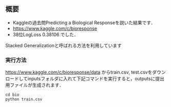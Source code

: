 ## 概要
- Kaggleの過去問Predicting a Biological Responseを説いた結果です．
- https://www.kaggle.com/c/bioresponse
- 38位LogLoss 0.38106 でした．

Stacked Generalizationと呼ばれる方法を利用しています

### 実行方法
https://www.kaggle.com/c/bioresponse/data
からtrain.csv, test.csvをダウンロードしてinputsフォルダに入れて下記コマンドを実行すると，outputsに提出用ファイルが生成されます．

```
cd bio
python train.csv
```
